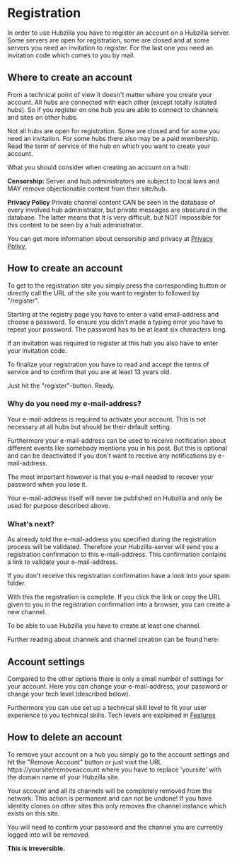 # Registration

In order to use Hubzilla you have to register an account on a Hubzilla server. Some servers are open for registration, some are closed and at some servers you need an invitation to register. For the last one you need an invitation code which comes to you by mail.


## Where to create an account
From a technical point of view it doesn't matter where you create your account. All hubs are connected with each other (except totally isolated hubs). So if you register on one hub you are able to connect to channels and sites on other hubs.

Not all hubs are open for registration. Some are closed and for some you need an invitation. For some hubs there also may be a paid membership.
Read the term of service of the hub on which you want to create your account.

What you should consider when creating an account on a hub:

**Censorship:**
Server and hub administrators are subject to local laws and MAY remove  objectionable content from their site/hub.

**Privacy Policy**
Private channel content CAN be seen in the database of every involved hub administrator, but private messages are obscured in the database. The latter means that it is very difficult, but NOT impossible for this content to be seen by a hub administrator.

You can get more information about censorship and privacy at [Privacy Polivy](./about/privacy.md),

## How to create an account

To get to the registration site you simply press the corresponding button or directly call the URL of the site you want to register to followed by "/register".

Starting at the registry page you have to enter a valid email-address and choose a password. To ensure you didn't made a typing error you have to repeat your password. The password has to be at least six characters long.

If an invitation was required to register at this hub you also have to enter your invitation code.

To finalize your registration you have to read and accept the terms of service and to confirm that you are at least 13 years old.

Just hit the "register"-button. Ready.

### Why do you need my e-mail-address?
Your e-mail-address is required to activate your account. This is not necessary at all hubs but should be their default setting.

Furthermore your e-mail-address can be used to receive notification about different events like somebody mentions you in his post. But this is optional and can be deactivated if you don't want to receive any notifications by e-mail-address.

The most important however is that you e-mail needed to recover your password when you lose it.

Your e-mail-address itself will never be published on Hubzilla and only be used for purpose described above.

### What's next?
As already told the  e-mail-address you specified during the registration process will be validated. Therefore your Hubzilla-server will send you a registration confirmation to this e-mail-address. This confirmation contains a link to validate your e-mail-address.

If you don't receive this registration confirmation have a look into your spam folder.

With this the registration is complete. If you click the link or copy the URL given to you in the registration confirmation into a browser, you can create a new channel.

To be able to use Hubzilla you have to create at least one channel.

Further reading about channels and channel creation can be found here:

## Account settings
Compared to the other options there is only a small number of settings for your account. Here you can change your e-mail-address, your password or change your tech level (described below).

Furthermore you can use set up a technical skill level to fit your user experience to you technical skills. Tech levels are explained in [Features](./features/tech_leveld.md)

## How to delete an account
To remove your account on a hub you simply go to the account settings and hit the "Remove Account" button or just visit the URL https://yoursite/removeaccount where you have to replace 'yoursite' with the domain name of your Hubzilla site.

Your account and all its channels will be completely removed from the network. This action is permanent and can not be undone! If you have identity clones on other sites this only removes the channel instance which exists on this site.

You will need to confirm your password and the channel you are currently logged into will be removed.

**This is irreversible.**
